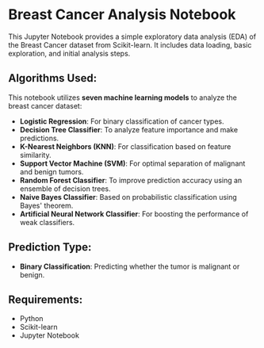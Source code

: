 # Breast Cancer Analysis Notebook

This Jupyter Notebook provides a simple exploratory data analysis (EDA) of the Breast Cancer dataset from Scikit-learn. It includes data loading, basic exploration, and initial analysis steps.

## Algorithms Used:

This notebook utilizes **seven machine learning models** to analyze the breast cancer dataset:

- **Logistic Regression**: For binary classification of cancer types.
- **Decision Tree Classifier**: To analyze feature importance and make predictions.
- **K-Nearest Neighbors (KNN)**: For classification based on feature similarity.
- **Support Vector Machine (SVM)**: For optimal separation of malignant and benign tumors.
- **Random Forest Classifier**: To improve prediction accuracy using an ensemble of decision trees.
- **Naive Bayes Classifier**: Based on probabilistic classification using Bayes' theorem.
- **Artificial Neural Network Classifier**: For boosting the performance of weak classifiers.

## Prediction Type:

- **Binary Classification**: Predicting whether the tumor is malignant or benign.

## Requirements:

- Python
- Scikit-learn
- Jupyter Notebook

